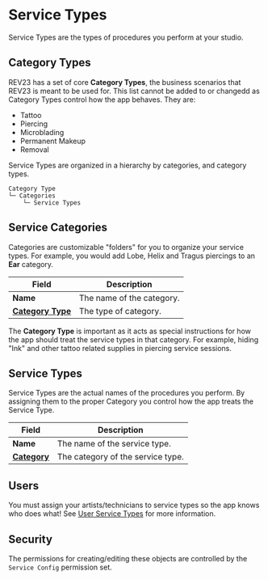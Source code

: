 # Service Types

Service Types are the types of procedures you perform at your studio. 

## Category Types
REV23 has a set of core **Category Types**, the business scenarios that REV23 is meant to be used for. This list cannot be added to or changedd as Category Types control how the app behaves. They are:

- Tattoo
- Piercing
- Microblading
- Permanent Makeup
- Removal

Service Types are organized in a hierarchy by categories, and category types.

```
Category Type
└─ Categories
    └─ Service Types
```

<a href="#categories"></a>
## Service Categories

Categories are customizable "folders" for you to organize your service types. For example, you would add Lobe, Helix and Tragus piercings to an **Ear** category.

|Field|Description|
|-|-|
|**Name**|The name of the category.|
|<a href="#category-types">**Category Type**</a>|The type of category.|

The **Category Type** is important as it acts as special instructions for how the app should treat the service types in that category. For example, hiding "Ink" and other tattoo related supplies in piercing service sessions.

## Service Types

Service Types are the actual names of the procedures you perform. By assigning them to the proper Category you control how the app treats the Service Type.

|Field|Description|
|-|-|
|**Name**|The name of the service type.|
|<a href="#categories">**Category**</a>|The category of the service type.|

## Users
You must assign your artists/technicians to service types so the app knows who does what! See [User Service Types](../concepts/users.md#service-types) for more information.

## Security
The permissions for creating/editing these objects are controlled by the `Service Config` permission set.